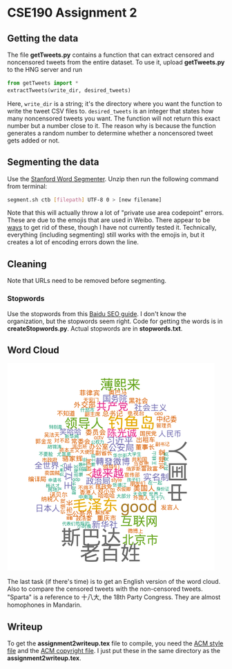 # CSE190 Assignment 2

## Getting the data
The file **getTweets.py** contains a function that can extract censored and noncensored tweets from the entire dataset. To use it, upload **getTweets.py** to the HNG server and run
```python
from getTweets import *
extractTweets(write_dir, desired_tweets)
```
Here, `write_dir` is a string; it's the directory where you want the function to write the tweet CSV files to. `desired_tweets` is an integer that states how many noncensored tweets you want. The function will not return this exact number but a number close to it. The reason why is because the function generates a random number to determine whether a noncensored tweet gets added or not. 

## Segmenting the data
Use the [Stanford Word Segmenter](http://nlp.stanford.edu/software/segmenter.shtml). Unzip then run the following command from terminal:
```bash
segment.sh ctb [filepath] UTF-8 0 > [new filename]
```
Note that this will actually throw a lot of "private use area codepoint" errors. These are due to the emojis that are used in Weibo. There appear to be [ways](http://stackoverflow.com/questions/10890261/how-to-match-a-emoticon-in-sentence-with-regular-expressions) to get rid of these, though I have not currently tested it. Technically, everything (including segmenting) still works with the emojis in, but it creates a lot of encoding errors down the line.

## Cleaning
Note that URLs need to be removed before segmenting.
### Stopwords
Use the stopwords from this [Baidu SEO guide](http://www.baiduguide.com/baidu-stopwords/). I don't know the organization, but the stopwords seem right. Code for getting the words is in **createStopwords.py**. Actual stopwords are in **stopwords.txt**.

## Word Cloud
![Word cloud of censored tweets](https://github.com/brtsay/CSE190_Assignment2/blob/master/wordcloud_cens.png)

The last task (if there's time) is to get an English version of the word cloud. Also to compare the censored tweets with the non-censored tweets. "Sparta" is a reference to 十八大, the 18th Party Congress. They are almost homophones in Mandarin.

## Writeup
To get the **assignment2writeup.tex** file to compile, you need the [ACM style file](http://www.acm.org/publications/article-templates/sig-alternate-05-2015.cls) and the [ACM copyright file](http://www.acm.org/publications/article-templates/acmcopyright.sty). I just put these in the same directory as the **assignment2writeup.tex**.

